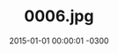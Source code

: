 ---
layout: post
title: "0006.jpg"
date: 2015-01-01 00:00:01 -0300
categories: politica
tags:
- filosofia
image: 
  thumbnail: assets/images/0006.jpg
---